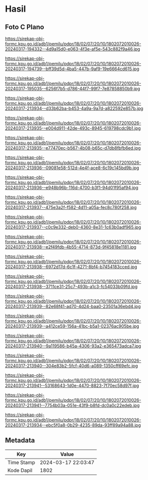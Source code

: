 # Hasil

## Foto C Plano

https://sirekap-obj-formc.kpu.go.id/adb1/pemilu/pdpr/18/02/07/20/10/1802072010026-20240317-194332--4d9a15d0-e063-4f3e-af5e-543c882f9a46.jpg

https://sirekap-obj-formc.kpu.go.id/adb1/pemilu/pdpr/18/02/07/20/10/1802072010026-20240317-194739--bff39d5d-4ba5-447b-9af9-19e6664cd615.jpg

https://sirekap-obj-formc.kpu.go.id/adb1/pemilu/pdpr/18/02/07/20/10/1802072010026-20240317-195035--6256f7b5-d786-44f7-99f7-7e87858850b9.jpg

https://sirekap-obj-formc.kpu.go.id/adb1/pemilu/pdpr/18/02/07/20/10/1802072010026-20240317-213934--d33b62ba-b453-4a9a-9a7d-a822592e857b.jpg

https://sirekap-obj-formc.kpu.go.id/adb1/pemilu/pdpr/18/02/07/20/10/1802072010026-20240317-213935--e004d911-42de-493c-8945-619798cdc9b1.jpg

https://sirekap-obj-formc.kpu.go.id/adb1/pemilu/pdpr/18/02/07/20/10/1802072010026-20240317-213935--e77470ec-b567-4b08-b65c-d7db8fbfb6ed.jpg

https://sirekap-obj-formc.kpu.go.id/adb1/pemilu/pdpr/18/02/07/20/10/1802072010026-20240317-213936--09081e58-512d-4e4f-ace8-6c19c145bd9b.jpg

https://sirekap-obj-formc.kpu.go.id/adb1/pemilu/pdpr/18/02/07/20/10/1802072010026-20240317-213936--e948b96b-116d-4700-b3f1-94d01f95af94.jpg

https://sirekap-obj-formc.kpu.go.id/adb1/pemilu/pdpr/18/02/07/20/10/1802072010026-20240317-213937--475e3a2f-f582-4d11-a05a-fec8c780f258.jpg

https://sirekap-obj-formc.kpu.go.id/adb1/pemilu/pdpr/18/02/07/20/10/1802072010026-20240317-213937--c0c9e332-deb0-4360-8e31-1c63b0adf965.jpg

https://sirekap-obj-formc.kpu.go.id/adb1/pemilu/pdpr/18/02/07/20/10/1802072010026-20240317-213938--e2f49fdb-4b55-4714-873d-9f45818e1181.jpg

https://sirekap-obj-formc.kpu.go.id/adb1/pemilu/pdpr/18/02/07/20/10/1802072010026-20240317-213938--6972d17d-6c1f-4271-8bf4-b7454183cced.jpg

https://sirekap-obj-formc.kpu.go.id/adb1/pemilu/pdpr/18/02/07/20/10/1802072010026-20240317-213938--3711ce31-25c7-493b-a1c3-fc54033b09fd.jpg

https://sirekap-obj-formc.kpu.go.id/adb1/pemilu/pdpr/18/02/07/20/10/1802072010026-20240317-213939--82e68f41-ad70-4d24-baa0-23501a36ebd4.jpg

https://sirekap-obj-formc.kpu.go.id/adb1/pemilu/pdpr/18/02/07/20/10/1802072010026-20240317-213939--a412ce59-156a-41bc-b5a1-02376ac905be.jpg

https://sirekap-obj-formc.kpu.go.id/adb1/pemilu/pdpr/18/02/07/20/10/1802072010026-20240317-213940--9a119586-b45a-4306-93a2-e365473adca7.jpg

https://sirekap-obj-formc.kpu.go.id/adb1/pemilu/pdpr/18/02/07/20/10/1802072010026-20240317-213940--304e83b2-5fcf-40d6-a089-1350cff69efc.jpg

https://sirekap-obj-formc.kpu.go.id/adb1/pemilu/pdpr/18/02/07/20/10/1802072010026-20240317-213941--53168643-1d0e-4470-8823-7f70ec58d97f.jpg

https://sirekap-obj-formc.kpu.go.id/adb1/pemilu/pdpr/18/02/07/20/10/1802072010026-20240317-213941--7754b03a-051e-43f9-b8fd-dc0a0c22edeb.jpg

https://sirekap-obj-formc.kpu.go.id/adb1/pemilu/pdpr/18/02/07/20/10/1802072010026-20240317-213934--ebc5f0a8-0b29-4235-89da-93ff89a94a88.jpg


## Metadata

| Key        | Value               |
| ---------- | ------------------- |
| Time Stamp | 2024-03-17 22:03:47 |
| Kode Dapil | 1802                |



